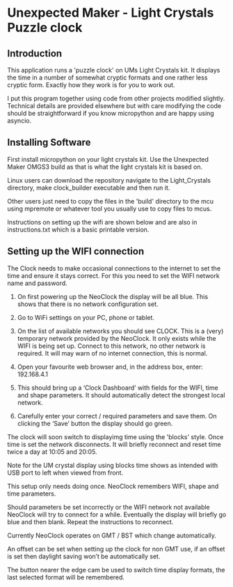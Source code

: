 ﻿# Unexpected Maker - Light Crystals Puzzle clock 

## Introduction

This application runs a 'puzzle clock' on UMs Light Crystals kit. It displays the time in a number of somewhat cryptic formats and one rather less cryptic form. Exactly how they work is for you to work out.

I put this program together using code from other projects modified slightly. Technical details are provided elsewhere but with care modifying the code should be straightforward if you know micropython and are happy using asyncio. 

## Installing Software

First install micropython on your light crystals kit. Use the Unexpected Maker OMGS3 build as that is what the light crystals kit is based on. 

Linux users can download the repository navigate to the Light_Crystals directory, make clock_builder executable and then run it.

Other users just need to copy the files in the 'build' directory to the mcu using mpremote or whatever tool you usually use to copy files to mcus.

Instructions on setting up the wifi are shown below and are also in instructions.txt which is a basic printable version.

## Setting up the WIFI connection

The Clock needs to make occasional connections to the internet to set the time and ensure it stays correct. For this you need to set the WIFI network name and password.

1. On first powering up the NeoClock the display will be all blue. This shows that there is no network configuration set.

2. Go to WiFi settings on your PC, phone or tablet.

3. On the list of available networks you should see CLOCK. This is a (very) temporary network provided by the NeoClock. It only exists while the WIFI is being set up. Connect to this network, no other network is required. It will may warn of no internet connection, this is normal.

4. Open your favourite web browser and, in the address box, enter:
				   192.168.4.1
5. This should bring up a ‘Clock Dashboard’ with fields for the WIFI, time and shape parameters. It should automatically detect the strongest local network.

6. Carefully enter your correct / required parameters and save them. On clicking the  ‘Save’ button the display should go green.

The clock will soon switch to displayimg time using the 'blocks' style. Once time is set the network disconnects. It will briefly reconnect and reset time twice a day at 10:05 and 20:05.

Note for the UM crystal display using blocks time shows as intended with USB port to left when viewed from front.

This setup only needs doing once. NeoClock remembers WIFI, shape and time parameters.

Should parameters be set incorrectly or the WIFI network  not available NeoClock will try to connect for a while. Eventually the display will briefly go blue and then blank.  Repeat the instructions to reconnect.

Currently NeoClock operates on GMT / BST which change automatically. 

An offset can be set when setting up the clock for non GMT use, if an offset is set then daylight saving won’t be automatically set.

The button nearer the edge cam be used to switch time display formats, the last selected format will be remembered.





